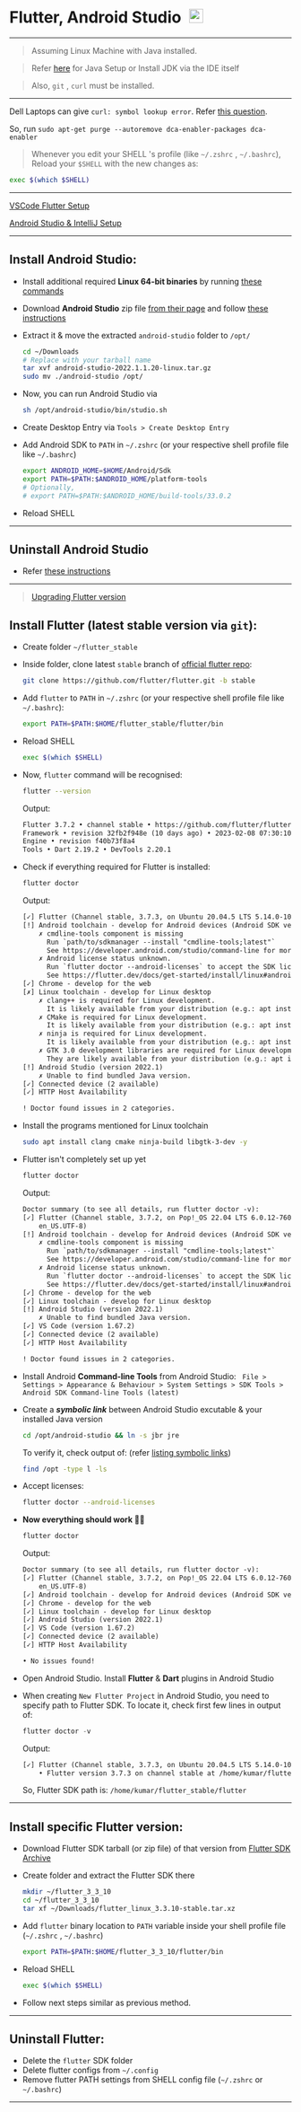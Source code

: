 # Flutter, Android Studio&ensp;<img src='https://static-00.iconduck.com/assets.00/flutter-icon-1651x2048-ojswpayr.png' width="25">

---

> Assuming Linux Machine with Java installed.

> Refer [here](../Java/README.md) for Java Setup or Install JDK via the IDE itself

> Also, `git` , `curl` must be installed.

---

Dell Laptops can give `curl: symbol lookup error`. Refer [this question](https://askubuntu.com/questions/1358184/ubuntu-20-04-curl-symbol-lookup-error).

So, run `sudo apt-get purge --autoremove dca-enabler-packages dca-enabler`

> Whenever you edit your SHELL 's profile (like `~/.zshrc` , `~/.bashrc`), Reload your `$SHELL` with the new changes as:

```sh
exec $(which $SHELL)
```

---

[VSCode Flutter Setup](https://docs.flutter.dev/tools/vs-code)

[Android Studio & IntelliJ Setup](https://docs.flutter.dev/tools/android-studio)

---

## Install Android Studio:

- Install additional required **Linux 64-bit binaries** by running [these commands](https://developer.android.com/studio/install#64bit-libs)
- Download **Android Studio** zip file [from their page](https://developer.android.com/studio) and follow [these instructions](https://developer.android.com/studio/install#linux)
- Extract it & move the extracted `android-studio` folder to `/opt/`

  ```sh
  cd ~/Downloads
  # Replace with your tarball name
  tar xvf android-studio-2022.1.1.20-linux.tar.gz
  sudo mv ./android-studio /opt/
  ```

- Now, you can run Android Studio via

  ```sh
  sh /opt/android-studio/bin/studio.sh
  ```

- Create Desktop Entry via `Tools > Create Desktop Entry`
- Add Android SDK to `PATH` in `~/.zshrc` (or your respective shell profile file like `~/.bashrc`)
  ```sh
  export ANDROID_HOME=$HOME/Android/Sdk
  export PATH=$PATH:$ANDROID_HOME/platform-tools
  # Optionally,
  # export PATH=$PATH:$ANDROID_HOME/build-tools/33.0.2
  ```
- Reload SHELL

---

## Uninstall Android Studio

- Refer [these instructions](https://askubuntu.com/questions/546723/uninstall-android-studio-completely)

---

> [Upgrading Flutter version](https://docs.flutter.dev/release/upgrade)

## Install Flutter (latest stable version via `git`):

- Create folder `~/flutter_stable`
- Inside folder, clone latest `stable` branch of [official flutter repo](https://github.com/flutter/flutter):

  ```sh
  git clone https://github.com/flutter/flutter.git -b stable
  ```

- Add `flutter` to `PATH` in `~/.zshrc` (or your respective shell profile file like `~/.bashrc`):
  ```sh
  export PATH=$PATH:$HOME/flutter_stable/flutter/bin
  ```
- Reload SHELL
  ```sh
  exec $(which $SHELL)
  ```
- Now, `flutter` command will be recognised:

  ```sh
  flutter --version
  ```

  Output:

  ```txt
  Flutter 3.7.2 • channel stable • https://github.com/flutter/flutter.git
  Framework • revision 32fb2f948e (10 days ago) • 2023-02-08 07:30:10 -0800
  Engine • revision f40b73f8a4
  Tools • Dart 2.19.2 • DevTools 2.20.1
  ```

- Check if everything required for Flutter is installed:

  ```sh
  flutter doctor
  ```

  Output:

  ```txt
  [✓] Flutter (Channel stable, 3.7.3, on Ubuntu 20.04.5 LTS 5.14.0-1057-oem, locale en_IN)
  [!] Android toolchain - develop for Android devices (Android SDK version 33.0.2)
      ✗ cmdline-tools component is missing
        Run `path/to/sdkmanager --install "cmdline-tools;latest"`
        See https://developer.android.com/studio/command-line for more details.
      ✗ Android license status unknown.
        Run `flutter doctor --android-licenses` to accept the SDK licenses.
        See https://flutter.dev/docs/get-started/install/linux#android-setup for more details.
  [✓] Chrome - develop for the web
  [✗] Linux toolchain - develop for Linux desktop
      ✗ clang++ is required for Linux development.
        It is likely available from your distribution (e.g.: apt install clang), or can be downloaded from https://releases.llvm.org/
      ✗ CMake is required for Linux development.
        It is likely available from your distribution (e.g.: apt install cmake), or can be downloaded from https://cmake.org/download/
      ✗ ninja is required for Linux development.
        It is likely available from your distribution (e.g.: apt install ninja-build), or can be downloaded from https://github.com/ninja-build/ninja/releases
      ✗ GTK 3.0 development libraries are required for Linux development.
        They are likely available from your distribution (e.g.: apt install libgtk-3-dev)
  [!] Android Studio (version 2022.1)
      ✗ Unable to find bundled Java version.
  [✓] Connected device (2 available)
  [✓] HTTP Host Availability

  ! Doctor found issues in 2 categories.
  ```

- Install the programs mentioned for Linux toolchain
  ```sh
  sudo apt install clang cmake ninja-build libgtk-3-dev -y
  ```
- Flutter isn't completely set up yet

  ```sh
  flutter doctor
  ```

  Output:

  ```txt
  Doctor summary (to see all details, run flutter doctor -v):
  [✓] Flutter (Channel stable, 3.7.2, on Pop!_OS 22.04 LTS 6.0.12-76060006-generic, locale
      en_US.UTF-8)
  [!] Android toolchain - develop for Android devices (Android SDK version 33.0.2)
      ✗ cmdline-tools component is missing
        Run `path/to/sdkmanager --install "cmdline-tools;latest"`
        See https://developer.android.com/studio/command-line for more details.
      ✗ Android license status unknown.
        Run `flutter doctor --android-licenses` to accept the SDK licenses.
        See https://flutter.dev/docs/get-started/install/linux#android-setup for more details.
  [✓] Chrome - develop for the web
  [✓] Linux toolchain - develop for Linux desktop
  [!] Android Studio (version 2022.1)
      ✗ Unable to find bundled Java version.
  [✓] VS Code (version 1.67.2)
  [✓] Connected device (2 available)
  [✓] HTTP Host Availability

  ! Doctor found issues in 2 categories.
  ```

- Install Android **Command-line Tools** from Android Studio: ` File > Settings > Appearance & Behaviour > System Settings > SDK Tools > Android SDK Command-line Tools (latest)`

- Create a **_symbolic link_** between Android Studio excutable & your installed Java version

  ```sh
  cd /opt/android-studio && ln -s jbr jre
  ```

  To verify it, check output of: (refer [listing symbolic links](https://askubuntu.com/questions/522051/how-to-list-all-symbolic-links-in-a-directory))

  ```sh
  find /opt -type l -ls
  ```

- Accept licenses:
  ```sh
  flutter doctor --android-licenses
  ```
- **Now everything should work 👍🏻**

  ```sh
  flutter doctor
  ```

  Output:

  ```txt
  Doctor summary (to see all details, run flutter doctor -v):
  [✓] Flutter (Channel stable, 3.7.2, on Pop!_OS 22.04 LTS 6.0.12-76060006-generic, locale
      en_US.UTF-8)
  [✓] Android toolchain - develop for Android devices (Android SDK version 33.0.2)
  [✓] Chrome - develop for the web
  [✓] Linux toolchain - develop for Linux desktop
  [✓] Android Studio (version 2022.1)
  [✓] VS Code (version 1.67.2)
  [✓] Connected device (2 available)
  [✓] HTTP Host Availability

  • No issues found!
  ```

- Open Android Studio. Install **Flutter** & **Dart** plugins in Android Studio
- When creating `New Flutter Project` in Android Studio, you need to specify path to Flutter SDK. To locate it, check first few lines in output of:

  ```dart
  flutter doctor -v
  ```

  Output:

  ```txt
  [✓] Flutter (Channel stable, 3.7.3, on Ubuntu 20.04.5 LTS 5.14.0-1057-oem, locale en_IN)
      • Flutter version 3.7.3 on channel stable at /home/kumar/flutter_stable/flutter
  ```

  So, Flutter SDK path is: `/home/kumar/flutter_stable/flutter`

---

## Install specific Flutter version:

- Download Flutter SDK tarball (or zip file) of that version from [Flutter SDK Archive](https://docs.flutter.dev/release/archive?tab=linux)
- Create folder and extract the Flutter SDK there

  ```sh
  mkdir ~/flutter_3_3_10
  cd ~/flutter_3_3_10
  tar xf ~/Downloads/flutter_linux_3.3.10-stable.tar.xz
  ```

- Add `flutter` binary location to `PATH` variable inside your shell profile file (`~/.zshrc` , `~/.bashrc`)

  ```sh
  export PATH=$PATH:$HOME/flutter_3_3_10/flutter/bin
  ```

- Reload SHELL
  ```sh
  exec $(which $SHELL)
  ```
- Follow next steps similar as previous method.

---

## Uninstall Flutter:

- Delete the `flutter` SDK folder
- Delete flutter configs from `~/.config`
- Remove flutter PATH settings from SHELL config file (`~/.zshrc` or `~/.bashrc`)

---
